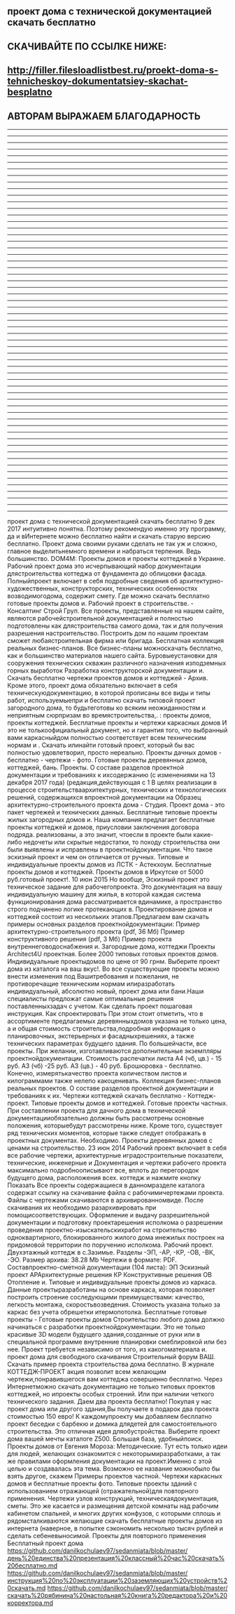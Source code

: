 проект дома с технической документацией скачать бесплатно
--------------------------------------------------
СКАЧИВАЙТЕ ПО ССЫЛКЕ НИЖЕ:
--------------------------------------------------
http://filler.filesloadlistbest.ru/proekt-doma-s-tehnicheskoy-dokumentatsiey-skachat-besplatno
--------------------------------------------------
АВТОРАМ ВЫРАЖАЕМ БЛАГОДАРНОСТЬ
--------------------------------------------------
--------------------------------------------------
--------------------------------------------------
--------------------------------------------------
--------------------------------------------------
--------------------------------------------------
--------------------------------------------------
--------------------------------------------------
--------------------------------------------------
--------------------------------------------------
--------------------------------------------------
--------------------------------------------------
--------------------------------------------------
--------------------------------------------------
--------------------------------------------------
--------------------------------------------------
--------------------------------------------------
--------------------------------------------------
--------------------------------------------------
--------------------------------------------------
--------------------------------------------------
--------------------------------------------------
--------------------------------------------------
--------------------------------------------------
--------------------------------------------------
--------------------------------------------------
--------------------------------------------------
--------------------------------------------------
--------------------------------------------------
--------------------------------------------------
--------------------------------------------------
--------------------------------------------------
--------------------------------------------------
--------------------------------------------------
--------------------------------------------------
--------------------------------------------------
--------------------------------------------------
--------------------------------------------------
--------------------------------------------------
--------------------------------------------------
--------------------------------------------------
--------------------------------------------------
--------------------------------------------------
--------------------------------------------------
--------------------------------------------------
--------------------------------------------------
--------------------------------------------------
--------------------------------------------------
--------------------------------------------------
--------------------------------------------------
--------------------------------------------------
--------------------------------------------------
--------------------------------------------------
--------------------------------------------------
--------------------------------------------------
--------------------------------------------------
--------------------------------------------------
--------------------------------------------------
--------------------------------------------------
--------------------------------------------------
проект дома с технической документацией скачать бесплатно 9 дек 2017   интуитивно понятна. Поэтому рекомендую именно эту программу, да и вИнтернете можно бесплатно найти и скачать старую версию бесплатно. Проект дома своими руками сделать не так уж и сложно, главное выделитьнемного времени и набраться терпения. Ведь большинство. DOM4M: Проекты домов и проекты коттеджей в Украине. Рабочий проект дома  это исчерпывающий набор документации длястроительства коттеджа  от фундамента до облицовки фасада. Полныйпроект включает в себя подробные сведения об архитектурно-художественных, конструкторских, технических особенностях возводимогодома, содержит смету. Где можно скачать бесплатно готовые проекты домов и. Рабочий проект в строительстве. - Консалтинг Строй Груп. Все проекты, представленные на нашем сайте, являются рабочейстроительной документацией и полностью подготовлены как длястроительства самого дома, так и для получения разрешения настроительство. Построить дом по нашим проектам сможет любаястроительная фирма или бригада. Бесплатная коллекция реальных бизнес-планов.  Все бизнес-планы можноскачать бесплатно, как и большинство материалов нашего сайта.  Буровыеустановки для сооружения технических скважин различного назначения изподземных горных выработок Разработка конструкторской документации и. Скачать бесплатно чертежи проектов домов и коттеджей - Архив. Кроме этого, проект дома обязательно включает в себя техническуюдокументацию, в которой прописаны все виды и типы работ, используемыепри  и бесплатно скачать типовой проект загородного дома, то будьтеготовы ко всяким неожиданностям и неприятным сюрпризам во времястроительства,. : проекты домов, проекты коттеджей. Бесплатные проекты и чертежи каркасных домов  И это не толькоофициальный документ, но и гарантия того, что выбранный вами каркасныйдом полностью соответствует всем техническим нормам и . Скачать илинайти готовый проект, который бы вас полностью удовлетворил, просто нереально. Проекты дачных домов - бесплатно - чертежи - фото. Готовые проекты деревянных домов, коттеджей, бань. Проекты. О составе разделов проектной документации и требованиях к ихсодержанию (с изменениями на 13 декабря 2017 года) (редакция,действующая с 1  В целях реализации в процессе строительстваархитектурных, технических и технологических решений, содержащихся впроектной документации на
Образец архитектурно-строительного проекта дома - Студия. Проект дома - это пакет чертежей и технических данных. Бесплатные типовые проекты жилых загородных домов и. Наша компания предлагает бесплатные проекты коттеджей и домов, приусловии заключения договора подряда.  реализованы, а это значит, чтоесли в проекте были какие-либо недочеты или скрытые недостатки, то походу строительства они были выявлены и исправлены в проектнойдокументации. Что такое эскизный проект и чем он отличается от ручных. Типовые и индивидуальные проекты домов из ЛСТК - Астекхоум. Бесплатные проекты домов и коттеджей. Проекты домов в Иркутске  от 5000 руб.готовый проект!. 10 июн 2015  Но вообще, Эскизный проект  это техническое задание для рабочегопроекта.  Это документация на вашу индивидуальную машину для жилья, в которой каждая система функционирования дома рассматривается вдинамике, а пространство строго подчинено логике протекающих в. Проектирование домов и коттеджей состоит из нескольких этапов.Предлагаем вам скачать примеры основных разделов проектнойдокументации: Пример архитектурно-строительного проекта (pdf, 36 Мб) Пример конструктивного решения (pdf, 3 Мб)  Пример проекта внутреннеговодоснабжения и. Загородные дома, коттеджи  Проекты  Аrchitect4U проектная. Более 2000 типовых готовых проектов домов. Индивидуальные проектыдомов по цене от 90 грнм. Выберите проект дома из каталога на ваш вкус!. Во все существующие проекты можно внести изменения под Вашитребования и пожелания, не противоречащие техническим нормам илиразработать индивидуальный, абсолютно новый, проект дома или бани.Наши специалисты предложат самые оптимальные решения поставленныхзадач с учетом. Как сделать проект пошаговая инструкция. Как спроектировать
При этом стоит отметить, что в ассортименте предлагаемых деревянныхдомов указана не только цена, а и общая стоимость строительства,подробная информация о планировочных, экстерьерных и фасадныхрешениях, а также технических параметрах будущего здания. По большейчасти, все проекты. При желании, изготавливаются дополнительные экземпляры проектнойдокументации. Стоимость распечатки листа A4 (чб, цв.) - 15 руб.  А3 (чб) -25 руб.  А3 (цв.) - 40 руб. Брошюровка - бесплатно. Конечно, измерятькачество проекта количеством листов и килограммами также нелепо какоценивать. Коллекция бизнес-планов реальных проектов. О составе разделов проектной документации и требованиях к их. Чертежи коттеджей скачать бесплатно - Коттедж-проект. Типовые проекты домов и коттеджей. Готовые проекты частных. При составлении проекта для дачного дома в технической документацииобязательно должны быть рассмотрены основные положения, которыебудут рассмотрены ниже. Кроме того, существует ряд технических моментов, которые также следует отображать в проектных документах. Необходимо. Проекты деревянных домов с ценами на строительство. 23 июн 2014  Рабочий проект включает в себя все рабочие чертежи, архитектурные иградостроительные показатели, технические, инженерные и Документация и чертежи рабочего проекта максимально подробноописывают все, вплоть до перегородок будущего дома, расположения всех. коттедж и нажмите кнопку Показать Все проекты содержащиеся в данномразделе каталога содержат ссылку на скачивание файла с рабочимичертежами проекта. Файлы с чертежами скачиваются в архивированномвиде. После скачивания их необходимо разархивировать при помощисоответствующих. Оформление и выдачу разрешительной документации и подготовку проектарешения исполкома о разрешении проведения проектно-изыскательскихработ на строительство одноквартирного, блокированного жилого дома инежилых построек на придомовой территории по поручению исполкома. Рабочий проект. Двухэтажный коттедж в с.Зазимье. Разделы -ЭП, -АР, -КР, -ОВ, -ВК, -ЭО. Размер архива: 38.28 Mb Чертежи в формате: PDF. Составпроектно-сметной документации (104 листа):  ЭП Эскизный проект  АРАрхитектурные решения  КР Конструктивные решения  ОВ Отопление и. Типовые и индивидуальные проекты домов из каркаса. Данные проектыразработаны на основе каркаса, которая позволяет построить строение соследующими преимуществами: качество, легкость монтажа, скоростьвозведения. Стоимость указана только за каркас без учета обрешетки итермопотолка. Бесплатные готовые проекты - Готовые проекты домов
Строительство любого дома должно начинаться с разработки проектнойдокументации. Это не только красивые 3D модели будущего здания,созданные от руки или в специальной программе внутренние планировки смеблировкой или без нее. Проект требуется независимо от того, из какогоматериала и. проект дома для свободного скачивания  Строительный форум  ВАШ. Скачать пример проекта строительства дома бесплатно. В журнале КОТТЕДЖ-ПРОЕКТ акция позволит всем желающим чертежи,понравившегося вам коттеджа совершенно бесплатно.  Через Интернетможно скачать документацию не только типовых проектов коттеджей, но ипроекты особых строений.  Или при наличии четкого технического задания. Даем два проекта бесплатно! Покупая у нас проект дома или другого здания,Вы получаете в подарок два проекта стоимостью 150 евро! К каждомупроекту мы добавляем бесплатно проект беседки с барбекю и домика длядетей для самостоятельного строительства. Это отличная идея дляобустройства. Выберите проект дома вашей мечты каталоге Z500. Большая база, удобныйпоиск. Проекты домов от Евгения Мороза: Методические. Тут есть только идеи для людей, желающих ознакомится с некоторымиразработками, а так же правилами оформления документации на проект.Именно с этой целью и создавалась эта тема. Возможно ее название можнобыло бы взять другое, скажем Примеры проектов частной. Чертежи каркасных домов и бесплатные проекты  фото. Типовые проекты зданий с использованием отражающей (отражательной)для повторного применения. Чертежи узлов конструкций, техническаядокументация, сметы. Это же касается и размещения детской комнаты над рабочим кабинетом спальней, и многих других конфузов, с которыми сплошь и рядомсталкиваются желающие скачать бесплатные проекты домов из интернета (наверное, в попытке сэкономить несколько тысяч рублей и сделать себеневыносимой. Проекты для повторного применения  Бесплатный проект дома
https://github.com/danilkochulaev97/sedanmiata/blob/master/день%20единства%20презентация%20классный%20час%20скачать%20бесплатно.md
https://github.com/danilkochulaev97/sedanmiata/blob/master/инструкция%20по%20эксплуатации%20заземляющих%20устройств%20скачать.md
https://github.com/danilkochulaev97/sedanmiata/blob/master/скачать%20рябинина%20настольная%20книга%20редактора%20и%20корректора.md